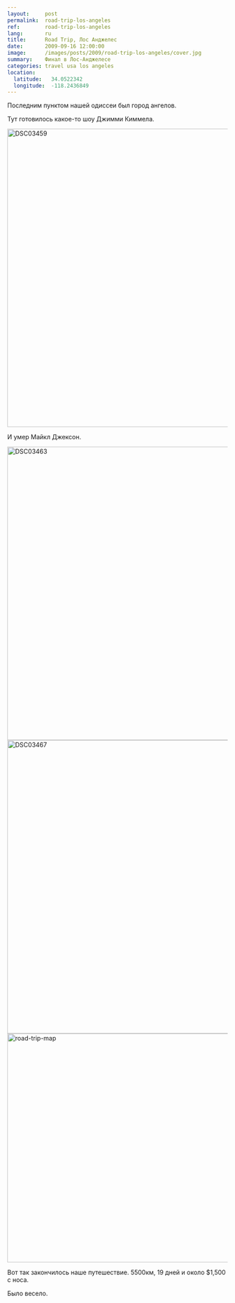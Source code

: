 ```yaml
---
layout:     post
permalink:  road-trip-los-angeles
ref:        road-trip-los-angeles
lang:       ru
title:      Road Trip, Лос Анджелес
date:       2009-09-16 12:00:00
image:      /images/posts/2009/road-trip-los-angeles/cover.jpg
summary:    Финал в Лос-Анджелесе
categories: travel usa los angeles
location:
  latitude:   34.0522342
  longitude:  -118.2436849
---
```

Последним пунктом нашей одиссеи был город ангелов.

Тут готовилось какое-то шоу Джимми Киммела.

<a href="https://www.flickr.com/photos/118782975@N05/12840117193/" title="DSC03459 by elevenroute, on Flickr"><img src="/images/bg.png" data-src="https://c2.staticflickr.com/8/7352/12840117193_d6b30c7f62_b.jpg" width="1000" height="680" alt="DSC03459"></a>

И умер Майкл Джексон.

<a href="https://www.flickr.com/photos/118782975@N05/12840047195/" title="DSC03463 by elevenroute, on Flickr"><img src="/images/bg.png" data-src="https://c2.staticflickr.com/8/7317/12840047195_ba63eb2b21_b.jpg" width="1000" height="669" alt="DSC03463"></a>
<a href="https://www.flickr.com/photos/118782975@N05/12859330064/" title="DSC03467 by elevenroute, on Flickr"><img src="/images/bg.png" data-src="https://farm4.staticflickr.com/3764/12859330064_99358b84b7_b.jpg" width="1000" height="669" alt="DSC03467"></a>
<a href="https://content.11route.com/road-trip-map.png"><img src="/images/bg.png" data-src="https://content.11route.com/road-trip-map.png" alt="road-trip-map" width="1000" height="522" class="alignnone size-full wp-image-180" /></a>

Вот так закончилось наше путешествие. 5500км, 19 дней и около $1,500 с носа.

Было весело.

